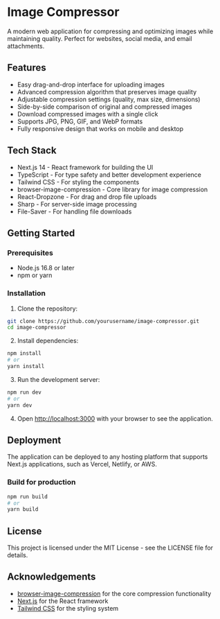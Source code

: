 # Image Compressor

A modern web application for compressing and optimizing images while maintaining quality. Perfect for websites, social media, and email attachments.

## Features

- Easy drag-and-drop interface for uploading images
- Advanced compression algorithm that preserves image quality
- Adjustable compression settings (quality, max size, dimensions)
- Side-by-side comparison of original and compressed images
- Download compressed images with a single click
- Supports JPG, PNG, GIF, and WebP formats
- Fully responsive design that works on mobile and desktop

## Tech Stack

- Next.js 14 - React framework for building the UI
- TypeScript - For type safety and better development experience
- Tailwind CSS - For styling the components
- browser-image-compression - Core library for image compression
- React-Dropzone - For drag and drop file uploads
- Sharp - For server-side image processing
- File-Saver - For handling file downloads

## Getting Started

### Prerequisites

- Node.js 16.8 or later
- npm or yarn

### Installation

1. Clone the repository:
```bash
git clone https://github.com/yourusername/image-compressor.git
cd image-compressor
```

2. Install dependencies:
```bash
npm install
# or
yarn install
```

3. Run the development server:
```bash
npm run dev
# or
yarn dev
```

4. Open [http://localhost:3000](http://localhost:3000) with your browser to see the application.

## Deployment

The application can be deployed to any hosting platform that supports Next.js applications, such as Vercel, Netlify, or AWS.

### Build for production

```bash
npm run build
# or
yarn build
```

## License

This project is licensed under the MIT License - see the LICENSE file for details.

## Acknowledgements

- [browser-image-compression](https://github.com/Donaldcwl/browser-image-compression) for the core compression functionality
- [Next.js](https://nextjs.org/) for the React framework
- [Tailwind CSS](https://tailwindcss.com/) for the styling system